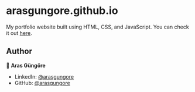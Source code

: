# arasgungore.github.io

My portfolio website built using HTML, CSS, and JavaScript. You can check it out [here](https://arasgungore.github.io).



## Author

👤 **Aras Güngöre**

* LinkedIn: [@arasgungore](https://www.linkedin.com/in/arasgungore)
* GitHub: [@arasgungore](https://github.com/arasgungore)
